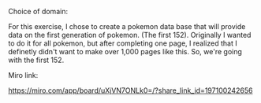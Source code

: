 Choice of domain:

For this exercise, I chose to create a pokemon data base that will provide data 
on the first generation of pokemon. (The first 152). Originally I wanted to
do it for all pokemon, but after completing one page, I realized that I
definetly didn't want to make over 1,000 pages like this. So, we're going with the 
first 152.



Miro link:

https://miro.com/app/board/uXjVN7ONLk0=/?share_link_id=197100242656
